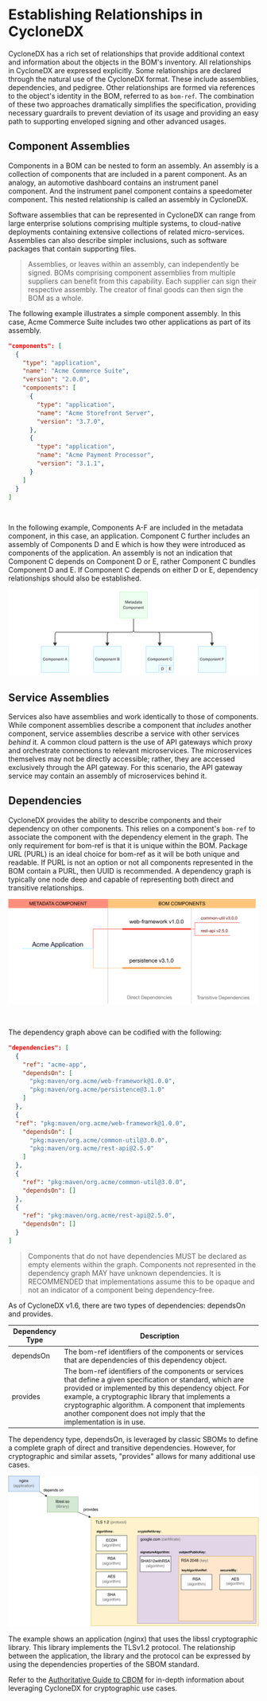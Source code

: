 # Establishing Relationships in CycloneDX
CycloneDX has a rich set of relationships that provide additional context and information about the objects in the BOM's
inventory. All relationships in CycloneDX are expressed explicitly. Some relationships are declared through the natural
use of the CycloneDX format. These include assemblies, dependencies, and pedigree. Other relationships are formed via
references to the object's identity in the BOM, referred to as `bom-ref`. The combination of these two approaches 
dramatically simplifies the specification, providing necessary guardrails to prevent deviation of its usage and providing 
an easy path to supporting enveloped signing and other advanced usages.

## Component Assemblies
Components in a BOM can be nested to form an assembly. An assembly is a collection of components that are included in a 
parent component. As an analogy, an automotive dashboard contains an instrument panel component. And the instrument panel 
component contains a speedometer component. This nested relationship is called an assembly in CycloneDX. 

Software assemblies that can be represented in CycloneDX can range from large enterprise solutions comprising multiple 
systems, to cloud-native deployments containing extensive collections of related micro-services. 
Assemblies can also describe simpler inclusions, such as software packages that contain supporting files.

> Assemblies, or leaves within an assembly, can independently be signed. BOMs comprising component assemblies from 
> multiple suppliers can benefit from this capability. Each supplier can sign their respective assembly. The creator of 
> final goods can then sign the BOM as a whole.

The following example illustrates a simple component assembly. In this case, Acme Commerce Suite includes two other
applications as part of its assembly.

```json
"components": [
  {
    "type": "application",
    "name": "Acme Commerce Suite",
    "version": "2.0.0",
    "components": [
      {
        "type": "application",
        "name": "Acme Storefront Server",
        "version": "3.7.0",
      },
      {
        "type": "application",
        "name": "Acme Payment Processor",
        "version": "3.1.1",
      }
    ]
  }
]
```

<div style="page-break-after: always; visibility: hidden">
\newpage
</div>

In the following example, Components A-F are included in the metadata component, in this case, an application.
Component C further includes an assembly of Components D and E which is how they were introduced as components of the
application. An assembly is not an indication that Component C depends on Component D or E, rather Component C bundles
Component D and E. If Component C depends on either D or E, dependency relationships should also be established.

![Assemblies](images/assemblies.svg)

## Service Assemblies
Services also have assemblies and work identically to those of components. While component assemblies describe a component
that _includes_ another component, service assemblies describe a service with other services _behind_ it. A common cloud 
pattern is the use of API gateways which proxy and orchestrate connections to relevant microservices. The microservices 
themselves may not be directly accessible; rather, they are accessed exclusively through the API gateway. For this 
scenario, the API gateway service may contain an assembly of microservices behind it.

## Dependencies
CycloneDX provides the ability to describe components and their dependency on other components. This relies on a 
component's `bom-ref` to associate the component with the dependency element in the graph. The only requirement for bom-ref 
is that it is unique within the BOM. Package URL (PURL) is an ideal choice for bom-ref as it will be both unique and 
readable. If PURL is not an option or not all components represented in the BOM contain a PURL, then UUID is recommended.
A dependency graph is typically one node deep and capable of representing both direct and transitive relationships.

![Sample Dependency Graph](images/dependency-graph.svg)

<div style="page-break-after: always; visibility: hidden">
\newpage
</div>

The dependency graph above can be codified with the following:

```json
"dependencies": [
  {
    "ref": "acme-app",
    "dependsOn": [
      "pkg:maven/org.acme/web-framework@1.0.0",
      "pkg:maven/org.acme/persistence@3.1.0"
    ]
  },
  {
  "ref": "pkg:maven/org.acme/web-framework@1.0.0",
    "dependsOn": [
      "pkg:maven/org.acme/common-util@3.0.0",
      "pkg:maven/org.acme/rest-api@2.5.0"
    ]
  },
  {
    "ref": "pkg:maven/org.acme/common-util@3.0.0",
    "dependsOn": []
  },
  {
    "ref": "pkg:maven/org.acme/rest-api@2.5.0",
    "dependsOn": []
  }
]
```

> Components that do not have dependencies MUST be declared as empty elements within the graph. Components not 
> represented in the dependency graph MAY have unknown dependencies. It is RECOMMENDED that implementations assume this 
> to be opaque and not an indicator of a component being dependency-free.

As of CycloneDX v1.6, there are two types of dependencies: dependsOn and provides.

| Dependency Type | Description                                                                                                                                                                                                                                                                                                                                       |
|-----------------|---------------------------------------------------------------------------------------------------------------------------------------------------------------------------------------------------------------------------------------------------------------------------------------------------------------------------------------------------|
| dependsOn       | The bom-ref identifiers of the components or services that are dependencies of this dependency object.                                                                                                                                                                                                                                            |
| provides        | The bom-ref identifiers of the components or services that define a given specification or standard, which are provided or implemented by this dependency object. For example, a cryptographic library that implements a cryptographic algorithm. A component that implements another component does not imply that the implementation is in use. |

The dependency type, dependsOn, is leveraged by classic SBOMs to define a complete graph of direct and transitive
dependencies. However, for cryptographic and similar assets, "provides" allows for many additional use cases.

![Dependencies](../../CBOM/en/images/dependencies.svg)

The example shows an application (nginx) that uses the libssl cryptographic library. This library implements the 
TLSv1.2 protocol. The relationship between the application, the library and the protocol can be expressed by using the 
dependencies properties of the SBOM standard.

Refer to the [Authoritative Guide to CBOM](https://cyclonedx.org/guides/) for in-depth information about leveraging
CycloneDX for cryptographic use cases.

<div style="page-break-after: always; visibility: hidden">
\newpage
</div>
